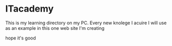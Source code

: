 # ITacademy

This is my learning directory on my PC. 
Every new knolege I acuire I will use as an example in this one web site I'm creating

hope it's good
